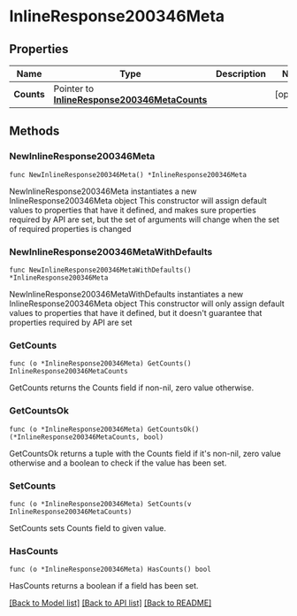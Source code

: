 # InlineResponse200346Meta

## Properties

Name | Type | Description | Notes
------------ | ------------- | ------------- | -------------
**Counts** | Pointer to [**InlineResponse200346MetaCounts**](InlineResponse200346MetaCounts.md) |  | [optional] 

## Methods

### NewInlineResponse200346Meta

`func NewInlineResponse200346Meta() *InlineResponse200346Meta`

NewInlineResponse200346Meta instantiates a new InlineResponse200346Meta object
This constructor will assign default values to properties that have it defined,
and makes sure properties required by API are set, but the set of arguments
will change when the set of required properties is changed

### NewInlineResponse200346MetaWithDefaults

`func NewInlineResponse200346MetaWithDefaults() *InlineResponse200346Meta`

NewInlineResponse200346MetaWithDefaults instantiates a new InlineResponse200346Meta object
This constructor will only assign default values to properties that have it defined,
but it doesn't guarantee that properties required by API are set

### GetCounts

`func (o *InlineResponse200346Meta) GetCounts() InlineResponse200346MetaCounts`

GetCounts returns the Counts field if non-nil, zero value otherwise.

### GetCountsOk

`func (o *InlineResponse200346Meta) GetCountsOk() (*InlineResponse200346MetaCounts, bool)`

GetCountsOk returns a tuple with the Counts field if it's non-nil, zero value otherwise
and a boolean to check if the value has been set.

### SetCounts

`func (o *InlineResponse200346Meta) SetCounts(v InlineResponse200346MetaCounts)`

SetCounts sets Counts field to given value.

### HasCounts

`func (o *InlineResponse200346Meta) HasCounts() bool`

HasCounts returns a boolean if a field has been set.


[[Back to Model list]](../README.md#documentation-for-models) [[Back to API list]](../README.md#documentation-for-api-endpoints) [[Back to README]](../README.md)


